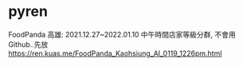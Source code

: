 # pyren
FoodPanda 高雄: 2021.12.27~2022.01.10 中午時間店家等級分群, 不會用Github..先放
https://ren.kuas.me/FoodPanda_Kaohsiung_AI_0119_1226pm.html
